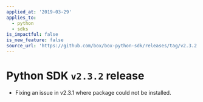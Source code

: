 ```yaml
---
applied_at: '2019-03-29'
applies_to:
  - python
  - sdks
is_impactful: false
is_new_feature: false
source_url: 'https://github.com/box/box-python-sdk/releases/tag/v2.3.2'
---
```


# Python SDK `v2.3.2` release

- Fixing an issue in v2.3.1 where package could not be installed.